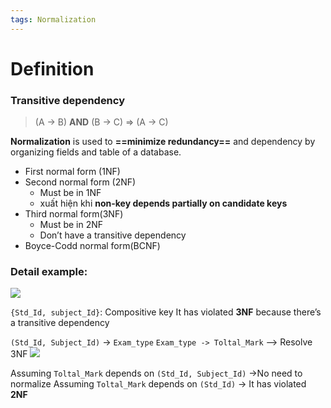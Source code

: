 ```yaml
---
tags: Normalization
---
```


# Definition

### Transitive dependency
> (A → B) **AND** (B → C) ⇒ (A → C)

**Normalization** is used to **==minimize redundancy==** and dependency by organizing fields and table of a database.
- First normal form (1NF)
- Second normal form (2NF)
	- Must be in 1NF
	- xuất hiện khi **non-key depends partially on candidate keys**
- Third normal form(3NF)
	- Must be in 2NF
	- Don’t have a transitive dependency
- Boyce-Codd normal form(BCNF)

### Detail example:
![](./assets/normalize-violated-3NF.png)

`{Std_Id, subject_Id}`: Compositive key
It has violated **3NF** because there’s a transitive dependency

`(Std_Id, Subject_Id)` -> `Exam_type`
`Exam_type -> Toltal_Mark`
—> Resolve 3NF
![](./assets/normalize-resolved-3NF.png)

Assuming `Toltal_Mark` depends on `(Std_Id, Subject_Id)` ->No need to normalize
Assuming `Toltal_Mark` depends on `(Std_Id)` -> It has violated **2NF**